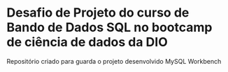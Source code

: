 # Desafio de Projeto do curso de Bando de Dados SQL no bootcamp de ciência de dados da DIO

Repositório criado para guarda o projeto desenvolvido MySQL Workbench